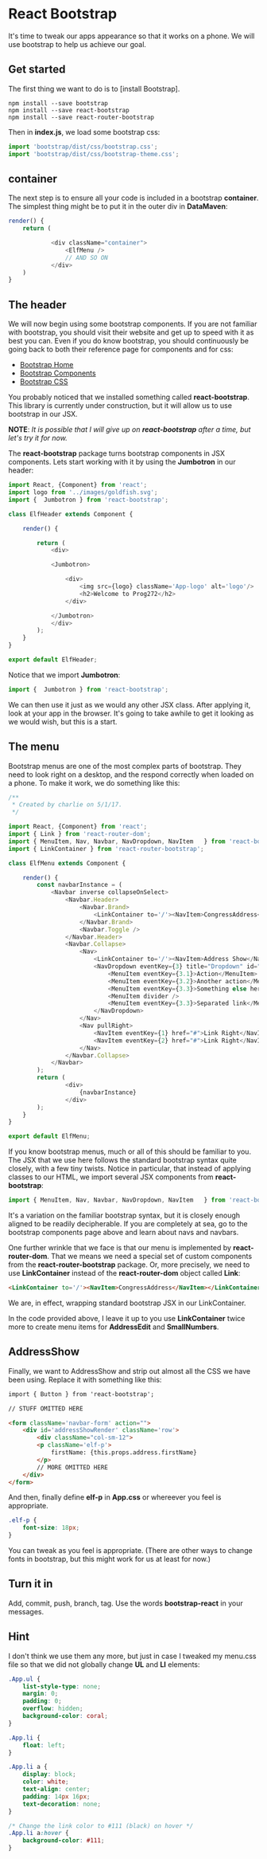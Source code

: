 # React Bootstrap

It's time to tweak our apps appearance so that it works on a phone. We will use bootstrap to help us achieve our goal.

## Get started

The first thing we want to do is to [install Bootstrap].

```
npm install --save bootstrap
npm install --save react-bootstrap
npm install --save react-router-bootstrap
```

Then in **index.js**, we load some bootstrap css:

```javascript
import 'bootstrap/dist/css/bootstrap.css';
import 'bootstrap/dist/css/bootstrap-theme.css';
```

## container

The next step is to ensure all your code is included in a bootstrap **container**. The simplest thing might be to put it in the outer div in **DataMaven**:

```javascript
render() {
    return (

            <div className="container">
                <ElfMenu />
                // AND SO ON
            </div>
    )
}
```

## The header

We will now begin using some bootstrap components. If you are not familiar with bootstrap, you should visit their website and get up to speed with it as best you can. Even if you do know bootstrap, you should continuously be going back to both their reference page for components and for css:

- [Bootstrap Home](http://getbootstrap.com/)
- [Bootstrap Components](http://getbootstrap.com/components/)
- [Bootstrap CSS](http://getbootstrap.com/css/)

You probably noticed that we installed something called **react-bootstrap**. This library is currently under construction, but it will allow us to use bootstrap in our JSX.

**NOTE**: _It is possible that I will give up on **react-bootstrap** after a time, but let's try it for now._

The **react-bootstrap** package turns bootstrap components in JSX components. Lets start working with it by using the **Jumbotron** in our header:

```javascript
import React, {Component} from 'react';
import logo from '../images/goldfish.svg';
import {  Jumbotron } from 'react-bootstrap';

class ElfHeader extends Component {

    render() {

        return (
            <div>

            <Jumbotron>

                <div>
                    <img src={logo} className='App-logo' alt='logo'/>
                    <h2>Welcome to Prog272</h2>
                </div>

            </Jumbotron>
            </div>
        );
    }
}

export default ElfHeader;
```

Notice that we import **Jumbotron**:

```javascript
import {  Jumbotron } from 'react-bootstrap';
```

We can then use it just as we would any other JSX class. After applying it, look at your app in the browser. It's going to take awhile to get it looking as we would wish, but this is a start.

## The menu

Bootstrap menus are one of the most complex parts of bootstrap. They need to look right on a desktop, and the respond correctly when loaded on a phone. To make it work, we do something like this:


```javascript
/**
 * Created by charlie on 5/1/17.
 */

import React, {Component} from 'react';
import { Link } from 'react-router-dom';
import { MenuItem, Nav, Navbar, NavDropdown, NavItem   } from 'react-bootstrap';
import { LinkContainer } from 'react-router-bootstrap';

class ElfMenu extends Component {

    render() {
        const navbarInstance = (
            <Navbar inverse collapseOnSelect>
                <Navbar.Header>
                    <Navbar.Brand>
                        <LinkContainer to='/'><NavItem>CongressAddress</NavItem></LinkContainer>
                    </Navbar.Brand>
                    <Navbar.Toggle />
                </Navbar.Header>
                <Navbar.Collapse>
                    <Nav>
                        <LinkContainer to='/'><NavItem>Address Show</NavItem></LinkContainer>
                        <NavDropdown eventKey={3} title="Dropdown" id="basic-nav-dropdown">
                            <MenuItem eventKey={3.1}>Action</MenuItem>
                            <MenuItem eventKey={3.2}>Another action</MenuItem>
                            <MenuItem eventKey={3.3}>Something else here</MenuItem>
                            <MenuItem divider />
                            <MenuItem eventKey={3.3}>Separated link</MenuItem>
                        </NavDropdown>
                    </Nav>
                    <Nav pullRight>
                        <NavItem eventKey={1} href="#">Link Right</NavItem>
                        <NavItem eventKey={2} href="#">Link Right</NavItem>
                    </Nav>
                </Navbar.Collapse>
            </Navbar>
        );
        return (
                <div>
                    {navbarInstance}
                </div>
        );
    }
}

export default ElfMenu;
```

If you know bootstrap menus, much or all of this should be familiar to you. The JSX that we use here follows the standard bootstrap syntax quite closely, with a few tiny twists. Notice in particular, that instead of applying classes to our HTML, we import several JSX components from **react-bootstrap**:

```javascript
import { MenuItem, Nav, Navbar, NavDropdown, NavItem   } from 'react-bootstrap';
```

It's a variation on the familiar bootstrap syntax, but it is closely enough aligned to be readily decipherable. If you are completely at sea, go to the bootstrap components page above and learn about navs and navbars.

One further wrinkle that we face is that our menu is implemented by **react-router-dom**. That we means we need a special set of custom components from the **react-router-bootstrap** package. Or, more precisely, we need to use **LinkContainer** instead of the **react-router-dom** object called **Link**:

```html
<LinkContainer to='/'><NavItem>CongressAddress</NavItem></LinkContainer>
```

We are, in effect, wrapping standard bootstrap JSX in our LinkContainer.

In the code provided above, I leave it up to you use **LinkContainer** twice more to create menu items for **AddressEdit** and **SmallNumbers**.

## AddressShow

Finally, we want to AddressShow and strip out almost all the CSS we have been using. Replace it with something like this:

```html
import { Button } from 'react-bootstrap';

// STUFF OMITTED HERE

<form className='navbar-form' action="">
    <div id='addressShowRender' className='row'>
        <div className="col-sm-12">
        <p className='elf-p'>
            firstName: {this.props.address.firstName}
        </p>
        // MORE OMITTED HERE
    </div>
</form>
```

And then, finally define **elf-p** in **App.css** or whereever you feel is appropriate.

```css
.elf-p {
    font-size: 18px;
}
```

You can tweak as you feel is appropriate. (There are other ways to change fonts in bootstrap, but this might work for us at least for now.)

## Turn it in

Add, commit, push, branch, tag. Use the words **bootstrap-react** in your messages.

## Hint

I don't think we use them any more, but just in case I tweaked my menu.css file so that we did not globally change **UL** and **LI** elements:

```css
.App.ul {
    list-style-type: none;
    margin: 0;
    padding: 0;
    overflow: hidden;
    background-color: coral;
}

.App.li {
    float: left;
}

.App.li a {
    display: block;
    color: white;
    text-align: center;
    padding: 14px 16px;
    text-decoration: none;
}

/* Change the link color to #111 (black) on hover */
.App.li a:hover {
    background-color: #111;
}
```
